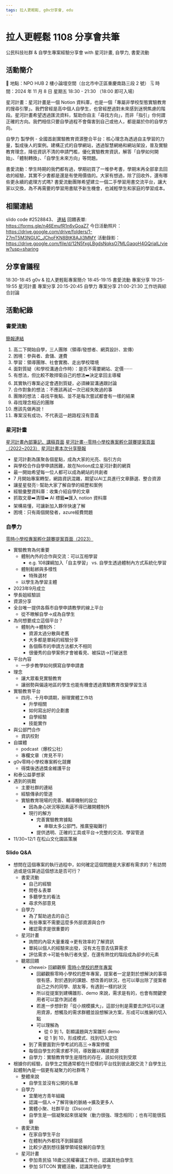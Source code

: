 ```yaml
---
tags: 拉人更輕鬆, g0v分享會, edu
---
```


# 拉人更輕鬆 1108 分享會共筆

公民科技社群 & 自學生專案經驗分享會 with 星河計畫, 自學力, 書愛流動

## 活動簡介
📍 地點：NPO HUB 2 樓小論壇空間（台北市中正區重慶南路三段 2 號）
🗓️ 時間：2024 年 11 月 8 日 星期五 18:30 - 21:30 （18:00 即可入場）

星河計畫：星河計畫是一個 Notion 資料庫，也是一個「專屬非學校型態實驗教育的搜尋引擎」。我們曾經是高中個人自學生，也曾經歷過對未來感到迷惘焦慮的階段。星河計畫希望透過匯流資料，幫助你自主「尋找方向」，而非「指引」你何謂正確的方向。我們相信只要自學過程不會傷害到自己或他人，都是屬於你的自學方向。

自學力 製學例 - 全國首創實驗教育資源整合平台：核心理念為透過自主學習的力量，製成後人的案例。建構正式的自學網站，透過智慧網絡和網站架設，普及實驗教育理念，降低資訊不清的申請門檻，優化實驗教育資訊，解答「自學如何開始」、「體制轉換」、「自學生未來方向」等問題。

書愛流動：學生時期的我們都有過，學期初買了一堆參考書，學期末再全部拿去回收的經驗，其實不少書都是還是有使用價值的。大家有想過，除了回收外，還有哪些更永續的處理方式嗎? 書愛流動團隊希望建立一個二手學習用書交流平台，讓大家以交換，為不再需要的學習用書賦予新生機會，也減輕學生和家庭的學習成本。

## 相關連結
slido code #2528843、 [連結](https://app.sli.do/event/aBLpZW2tB5jMD3PHtFSG7S/live/questions?clusterId=eu1)
回饋表單: https://forms.gle/n46EmufR1n6vGoaZ7
今日活動照片：https://drive.google.com/drive/folders/1-Z7mT5M3NGUC_JChoFKN8BtK8AJi3MMY 
活動錄影：https://drive.google.com/file/d/12N5fxgLBgdsNqksO7MLGaqoH4GQrialL/view?usp=sharing

## 分享會議程
18:30-18:45 g0v & 拉人更輕鬆專案簡介
18:45-19:15 書愛流動 專案分享
19:25-19:55 星河計畫 專案分享
20:15-20:45 自學力 專案分享
21:00-21:30 工作坊與綜合討論

## 活動紀錄

### 書愛流動

[簡報連結](https://www.canva.com/design/DAGVHGpMIbs/T0iF82UW4lCzS3kHu4vTIA/edit?utm_content=DAGVHGpMIbs&utm_campaign=designshare&utm_medium=link2&utm_source=sharebutton)
1. 高二下開始自學，三人團隊（領導/發想者、網頁設計、宣傳）
2. 困境：參與者、倉儲、運費
3. 學習：領導團隊、社會實務、走出學校環境
4. 面對質疑（和學校溝通合作時）：是否不需要網站、定價⋯⋯
1. 有想法，但比較不敢捍衛自己的想法➡️決定拿回主導權
2. 其實執行專案必定會遇到質疑，必須練習溝通跟討論
3. 合作對象的想法：不應該再試一次已經失敗過的事
4. 團隊的想法：尋找平衡點、並不是每次嘗試都會有一樣的結果
5. 尋找理念相近的團隊
6. 應該先做再說！
7. 專案沒有成功，不代表這一趟路程沒有意義


### 星河計畫
[星河計畫內部筆記、講稿頁面](https://galacticproject.notion.site/20241108-12b588c93ff78090bab9f8659980cd55?pvs=4)
[星河計畫--零時小學校專案孵化競賽提案頁面（2022~2023）](https://sch001.g0v.tw/dash/prj/PDDK.HR2uH7t37xp5Du9fM3cJNKKcU)
[星河計畫本次分享簡報](https://docs.google.com/presentation/d/1QxTP8pe6F-Nwi3fgdWNBbfOmm2rXM5xj/edit?usp=drive_link&rtpof=true&sd=true)
- 星河計劃為匯聚各個星點，成為大家的光亮、指引方向
- 與學校合作自學申請困難，故在Notion成立星河計劃的網頁
- 最一開始希望每一位人都可以成為網站的共創者
- 7 月開始專案轉型，網路資訊混雜，期望以AI工具進行文章篩選、整合資源
- 讓星星發亮✨幫助大家了解自學的經歷和案例
- 經驗彙整資料庫：收集介紹自學的文章
- 抓取文章➡️清理➡️ AI 標籤➡️匯入 notion 資料庫
- 架構易懂，可讓新加入夥伴快速了解
- 困境：只有兩個開發者，azure經費問題

### 自學力
[零時小學校專案孵化競賽提案頁面（2023）](https://sch001.g0v.tw/dash/prj/Pn1mBym4QAdtcG3r5hCC9uFFE6nLXq)
- 實驗教育為何重要
    - 體制內外的合作與交流：可以互相學習
        - e.g. 108課綱加入「自主學習」 vs. 自學生透過體制內方式系統化學習
    - 體制鬆綁與多樣性
        - 特殊選材
    - 以學生為學習主體
- 2023年9月成立
- 學長姐經驗談
- 資源分享
- 全台唯一提供各縣市自學申請教學的線上平台
    - 從不暸解自學->成為自學生
- 為何想要成立這個平台？
    - 體制內->體制外：
        - 資源太過分散與老舊
        - 大多都是單純的經驗分享
        - 各個縣市的申請方法都大不相同
        - 很優秀的自學案例才會被看見、被採訪->打破迷思
- 平台內容
    - 一步步教學如何撰寫自學申請書
- 理念
    - 讓大眾看見實驗教育
    - 讓弱勢與偏遠地區的學生也能有機會透過實驗教育改變學習生活
- 實驗教育平台
    - 四月、十月申請期，辦理實體工作坊
        - 升學相關
        - 如何寫出好的企劃書
        - 自學經驗
        - 技能實作
- 與公部門合作
    - 資訊校對
- 自媒體
    - podcast（爆校公社）
    - 專欄文章（育見不平）
- g0v零時小學校專案孵化競賽
    - 得獎後透過獎金維護平台
- 和泰公益夢想家
- 遇到的挑戰
    - 主要社群的連結
    - 經驗傳承的管道
    - 實驗教育現場的完善、輔導機制的設立
        - 因為身心狀況等因素逼不得已離開體制外
        - 現行的解方
            - 完善實驗教育據點
                - 串聯太多公部門，推廣窒礙難行
            - 提供透明、正確的工具或平台->完整的交流、學習管道
- 11/30~12/1 在松山文化園區策展

### Slido Q&A
- 想問在這個專案的執行過程中，如何確定這個問題是大家都有需求的？有訪問過或是估算過這個想法是否可行？
    - 書愛流動
        - 自己的經驗
        - 問卷＆表單
        - 多聽學生的看法
        - 尋求外部意見
    - 自學力
        - 為了幫助過去的自己
        - 有些專案不需要這麼多外部資源與合作
        - 確認需求是很重要的
    - 星河計畫
        - 詢問的內容大量重複->更有效率的了解資訊
        - 單純以個人的經驗來出發，沒有太在意去估算需求
        - 評估需求->可能令執行者失望，在還有熱忱的階段成為卻步的元素
    - 聽眾回饋
        - chewei> 回顧觀察 [零時小學校的歷年專案](https://sch001.g0v.tw/)
            - 回顧觀察零時小學校的歷年專案，提案者一定是對於想解決的事項很有感，對於遇到的課題、想改善的狀況，也可以舉出除了提案者自己之外的同學、朋友等，有遇到一樣的狀況
            - 所以從提案到建構雛形、demo 來說，需求是有的，也會有關鍵使用者可以當作測試者
            - 若進一步想針對「從小規模擴大」，這部分則是需要去評估可以運用資源，想觸及的需求群體並設想解決方案，形成可以推展的切入點
            - 可以理解為 
                - 從 0 到 1，彰顯議題與方案雛形 demo
                - 從 1 到 10，形成模式、找到切入定位
        - 到了需要面對升學考試的高三->專案停擺
        - 每個自學生的需求都不同，導致難以構建資源
        - 自學力：實驗教育學生是隱性的存在，該如何找到受眾
- 根據你的經驗，自學生之間通常都在什麼樣的平台找到彼此跟交流？自學生比起體制內是一個更有凝聚力的社群嗎？
    - 整體來說
        - 自學生並沒有公開的名單
    - 自學力
        - 宜蘭地方青年組織
        - 認識一個人->了解背後的脈絡->擴及更多人
        - 實體小聚、社群平台（Discord）
        - 自學生是一個凝聚起來很凝聚（動力很強、理念相同）；也有可能很孤僻
    - 書愛流動
        - 在家自學生平台
        - 在體制內外都找不到歸屬感
        - 比較少遇到想往醫學領域發展的自學生
    - 星河計畫
        - 參加青民協 18歲公民權審議工作坊，認識其他自學生
        - 參加 SITCON 實體活動，認識其他自學生